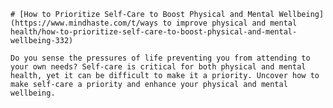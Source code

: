 
    # [How to Prioritize Self-Care to Boost Physical and Mental Wellbeing](https://www.mindhaste.com/t/ways to improve physical and mental health/how-to-prioritize-self-care-to-boost-physical-and-mental-wellbeing-332)

    Do you sense the pressures of life preventing you from attending to your own needs? Self-care is critical for both physical and mental health, yet it can be difficult to make it a priority. Uncover how to make self-care a priority and enhance your physical and mental wellbeing.
    